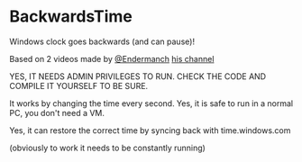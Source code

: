 # BackwardsTime
Windows clock goes backwards (and can pause)!

Based on 2 videos made by [@Endermanch](https://github.com/endermanch) [his channel](https://www.youtube.com/channel/UCWb-66XSFCV5vgKEbl22R6Q)

YES, IT NEEDS ADMIN PRIVILEGES TO RUN. CHECK THE CODE AND COMPILE IT YOURSELF TO BE SURE.

It works by changing the time every second. Yes, it is safe to run in a normal PC, you don't need a VM.

Yes, it can restore the correct time by syncing back with time.windows.com

(obviously to work it needs to be constantly running)
